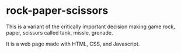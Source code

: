 # rock-paper-scissors
This is a variant of the critically important decision making game rock, paper, scissors called tank, missle, grenade.

It is a web page made with HTML, CSS, and Javascript.
